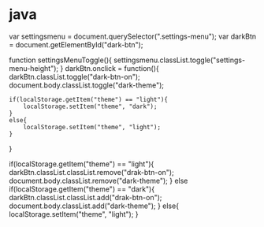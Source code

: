 # java
var settingsmenu = document.querySelector(".settings-menu");
var darkBtn = document.getElementById("dark-btn");

function settingsMenuToggle(){
    settingsmenu.classList.toggle("settings-menu-height");
}
darkBtn.onclick = function(){
    darkBtn.classList.toggle("dark-btn-on");
    document.body.classList.toggle("dark-theme");

    if(localStorage.getItem("theme") == "light"){
        localStorage.setItem("theme", "dark");
    }
    else{
        localStorage.setItem("theme", "light");
    }
}


if(localStorage.getItem("theme") == "light"){
    darkBtn.classList.classList.remove("drak-btn-on");
    document.body.classList.remove("dark-theme");
}
else if(localStorage.getItem("theme") == "dark"){
    darkBtn.classList.classList.add("drak-btn-on");
    document.body.classList.add("dark-theme");
}
else{
    localStorage.setItem("theme", "light");
}
